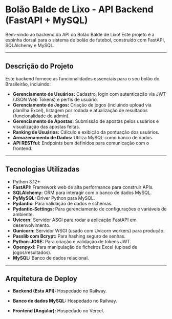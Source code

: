 # Bolão Balde de Lixo - API Backend (FastAPI + MySQL)

Bem-vindo ao backend da API do Bolão Balde de Lixo! Este projeto é a espinha dorsal para o sistema de bolão de futebol, construído com FastAPI, SQLAlchemy e MySQL.

---

## Descrição do Projeto

Este backend fornece as funcionalidades essenciais para o seu bolão do Brasileirão, incluindo:

* **Gerenciamento de Usuários:** Cadastro, login com autenticação via JWT (JSON Web Tokens) e perfis de usuário.
* **Gerenciamento de Jogos:** Criação de jogos (incluindo upload via planilha Excel), listagem por rodada e atualização de resultados (funcionalidade de admin).
* **Gerenciamento de Apostas:** Submissão de apostas pelos usuários e visualização das apostas feitas.
* **Ranking de Usuários:** Cálculo e exibição da pontuação dos usuários.
* **Armazenamento de Dados:** Utiliza MySQL como banco de dados.
* **API RESTful:** Endpoints bem definidos para comunicação com o frontend.

---

## Tecnologias Utilizadas

* Python 3.12+
* **FastAPI:** Framework web de alta performance para construir APIs.
* **SQLAlchemy:** ORM para interagir com o banco de dados MySQL.
* **PyMySQL:** Driver Python para MySQL.
* **Pydantic:** Para validação de dados e schemas.
* **Pydantic-Settings:** Para gerenciamento de configurações e variáveis de ambiente.
* **Uvicorn:** Servidor ASGI para rodar a aplicação FastAPI em desenvolvimento.
* **Gunicorn:** Servidor WSGI (usado com Uvicorn workers) para produção.
* **Passlib com Bcrypt:** Para hashing seguro de senhas.
* **Python-JOSE:** Para criação e validação de tokens JWT.
* **Openpyxl:** Para manipulação de ficheiros Excel (upload de jogos/resultados).
* **MySQL:** Banco de dados relacional.

---

## Arquitetura de Deploy

* **Backend (Esta API):** Hospedado no Railway.
* **Banco de dados MySQL:** Hospedado no Railway.

* **Frontend (Angular):** Hospedado no Vercel.

